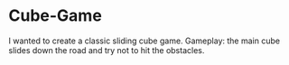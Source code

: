 # Cube-Game
I wanted to create a classic sliding cube game. Gameplay: the main cube slides down the road and try not to hit the obstacles.
